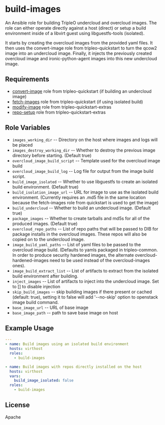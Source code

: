build-images
============

An Ansible role for building TripleO undercloud and overcloud images. The role
can either operate directly against a host (direct) or setup a build
environment inside of a libvirt guest using libguestfs-tools (isolated).

It starts by creating the overcloud images from the provided yaml files. It
then uses the convert-image role from tripleo-quickstart to turn the
qcow2 image into an undercloud image. Finally, it injects the
previously created overcloud image and ironic-python-agent images into this
new undercloud image.

Requirements
------------

* [convert-image](https://opendev.org/openstack/tripleo-quickstart/src/branch/master/roles/convert-image) role from tripleo-quickstart (if building an undercloud image)
* [fetch-images](https://opendev.org/openstack/tripleo-quickstart/src/branch/master/roles/fetch-images) role from tripleo-quickstart (if using isolated build)
* [modify-image](https://opendev.org/openstack/tripleo-quickstart-extras/src/branch/master/roles/modify-image) role from tripleo-quickstart-extras
* [repo-setup](https://opendev.org/openstack/tripleo-quickstart/src/branch/master/roles/repo-setup/) role from tripleo-quickstart-extras

Role Variables
--------------

* `images_working_dir` -- Directory on the host where images and logs will be
   placed
* `images_destroy_working_dir` -- Whether to destroy the previous image
   directory before starting. (Default true)
* `overcloud_image_build_script` -- Template used for the overcloud image build
* `overcloud_image_build_log` -- Log file for output from the image build
   script.
* `build_image_isolated` -- Whether to use libguestfs to create an isolated
   build environment. (Default true)
* `build_isolation_image_url` -- URL for image to use as the isolated build
   environment. (Currently requires an .md5 file in the same location because
   the fetch-images role from quickstart is used to get the image)
* `build_undercloud` -- Whether to build an undercloud image. (Default true)
* `package_images` -- Whether to create tarballs and md5s for all of the
   produced images. (Default true)
* `overcloud_repo_paths` -- List of repo paths that will be passed to DIB for
   package installs in the overcloud images. These repos will also be copied on
   to the undercloud image.
* `image_build_yaml_paths` -- List of yaml files to be passed to the overcloud
   image build. (Defaults to yamls packaged in tripleo-common. In order to
   produce security hardened images, the alternate overcloud-hardened-images
   need to be used instead of the overcloud-images ones).
* `image_build_extract_list` -- List of artifacts to extract from the isolated
   build environment after building.
* `inject_images` -- List of artifacts to inject into the undercloud image. Set
   to [] to disable injection
* `skip_build_images` -- skip building images if there present or cached
   (default: true), setting it to false will add '--no-skip' option to openstack
    image build command.
* `base_image_url` -- URL of base image
* `base_image_path` -- path to save base image on host

Example Usage
-------------

```yaml
---
- name: Build images using an isolated build environment
  hosts: virthost
  roles:
    - build-images

- name: Build images with repos directly installed on the host
  hosts: virthost
  vars:
    build_image_isolated: false
  roles:
    - build-images

```

License
-------

Apache

